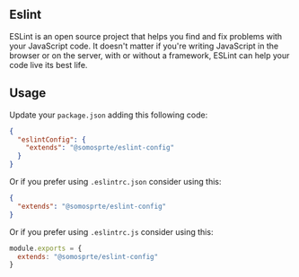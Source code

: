 ## Eslint

ESLint is an open source project that helps you find and fix problems with your JavaScript code. It doesn't matter if you're writing JavaScript in the browser or on the server,
with or without a framework, ESLint can help your code live its best life.

## Usage

Update your `package.json` adding this following code:

```json
{
  "eslintConfig": {
    "extends": "@somosprte/eslint-config"
  }
}
```

Or if you prefer using `.eslintrc.json` consider using this:

```json
{
  "extends": "@somosprte/eslint-config"
}
```

Or if you prefer using `.eslintrc.js` consider using this:

```javascript
module.exports = {
  extends: "@somosprte/eslint-config"
}
```
